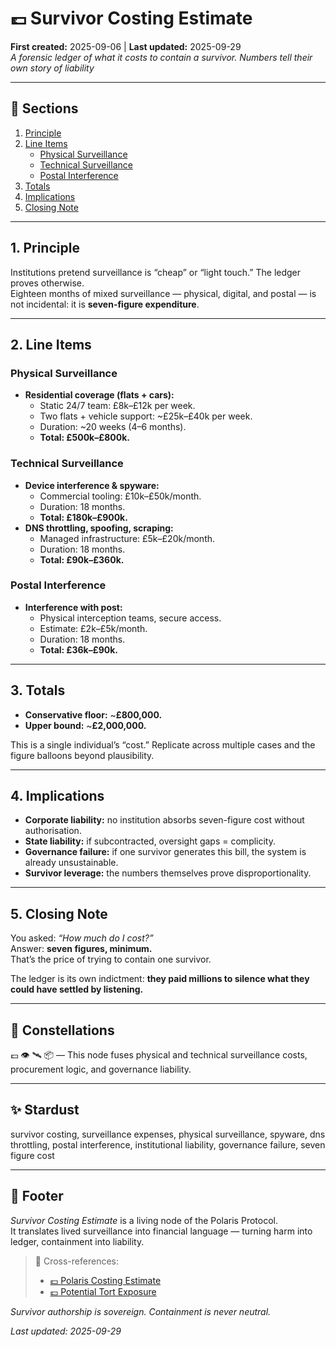 # 💷 Survivor Costing Estimate  
**First created:** 2025-09-06 | **Last updated:** 2025-09-29  
*A forensic ledger of what it costs to contain a survivor. Numbers tell their own story of liability*  

---

## 📑 Sections  
1. [Principle](#1-principle)  
2. [Line Items](#2-line-items)  
   - [Physical Surveillance](#physical-surveillance)  
   - [Technical Surveillance](#technical-surveillance)  
   - [Postal Interference](#postal-interference)  
3. [Totals](#3-totals)  
4. [Implications](#4-implications)  
5. [Closing Note](#5-closing-note)  

---

## 1. Principle  
Institutions pretend surveillance is “cheap” or “light touch.” The ledger proves otherwise.  
Eighteen months of mixed surveillance — physical, digital, and postal — is not incidental: it is **seven-figure expenditure**.  

---

## 2. Line Items  

### Physical Surveillance  
- **Residential coverage (flats + cars):**  
  - Static 24/7 team: £8k–£12k per week.  
  - Two flats + vehicle support: ~£25k–£40k per week.  
  - Duration: ~20 weeks (4–6 months).  
  - **Total: £500k–£800k.**  

### Technical Surveillance  
- **Device interference & spyware:**  
  - Commercial tooling: £10k–£50k/month.  
  - Duration: 18 months.  
  - **Total: £180k–£900k.**  
- **DNS throttling, spoofing, scraping:**  
  - Managed infrastructure: £5k–£20k/month.  
  - Duration: 18 months.  
  - **Total: £90k–£360k.**  

### Postal Interference  
- **Interference with post:**  
  - Physical interception teams, secure access.  
  - Estimate: £2k–£5k/month.  
  - Duration: 18 months.  
  - **Total: £36k–£90k.**  

---

## 3. Totals  
- **Conservative floor:** ~**£800,000.**  
- **Upper bound:** ~**£2,000,000.**  

This is a single individual’s “cost.” Replicate across multiple cases and the figure balloons beyond plausibility.  

---

## 4. Implications  
- **Corporate liability:** no institution absorbs seven-figure cost without authorisation.  
- **State liability:** if subcontracted, oversight gaps = complicity.  
- **Governance failure:** if one survivor generates this bill, the system is already unsustainable.  
- **Survivor leverage:** the numbers themselves prove disproportionality.  

---

## 5. Closing Note  
You asked: *“How much do I cost?”*  
Answer: **seven figures, minimum.**  
That’s the price of trying to contain one survivor.  

The ledger is its own indictment: **they paid millions to silence what they could have settled by listening.**  

---

## 🌌 Constellations  

💷 👁️ 🛰️ 📦 — This node fuses physical and technical surveillance costs, procurement logic, and governance liability.

---

## ✨ Stardust  

survivor costing, surveillance expenses, physical surveillance, spyware, dns throttling, postal interference, institutional liability, governance failure, seven figure cost

---

## 🏮 Footer  
*Survivor Costing Estimate* is a living node of the Polaris Protocol.  
It translates lived surveillance into financial language — turning harm into ledger, containment into liability.  

> 📡 Cross-references:  
> - [💷 Polaris Costing Estimate](./💷_polaris_costing_estimate.md)  
> - [💷 Potential Tort Exposure](./💷_potential_tort_exposure.md)  

*Survivor authorship is sovereign. Containment is never neutral.*  

_Last updated: 2025-09-29_
